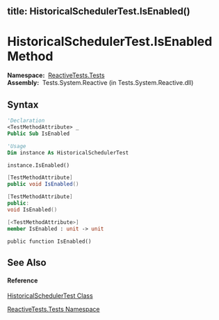 title: HistoricalSchedulerTest.IsEnabled()
---
# HistoricalSchedulerTest.IsEnabled Method

**Namespace:**  [ReactiveTests.Tests](ReactiveTests.Tests\ReactiveTests.Tests.md)  
**Assembly:**  Tests.System.Reactive (in Tests.System.Reactive.dll)

## Syntax

```vb
'Declaration
<TestMethodAttribute> _
Public Sub IsEnabled
```

```vb
'Usage
Dim instance As HistoricalSchedulerTest

instance.IsEnabled()
```

```csharp
[TestMethodAttribute]
public void IsEnabled()
```

```c++
[TestMethodAttribute]
public:
void IsEnabled()
```

```fsharp
[<TestMethodAttribute>]
member IsEnabled : unit -> unit 
```

```jscript
public function IsEnabled()
```

## See Also

#### Reference

[HistoricalSchedulerTest Class](HistoricalSchedulerTest\HistoricalSchedulerTest.md)

[ReactiveTests.Tests Namespace](ReactiveTests.Tests\ReactiveTests.Tests.md)




